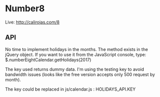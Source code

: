 # Number8
Live: http://calirojas.com/8

## API
No time to implement holidays in the months. The method exists in the jQuery object.
If you want to use it from the JavaScript console, type: $.numberEightCalendar.getHolidays(2017)

The key used returns dummy data. I'm using the testing key to avoid bandwidth issues (looks like
the free version accepts only 500 request by month).

The key could be replaced in js/calendar.js : HOLIDAYS_API.KEY

